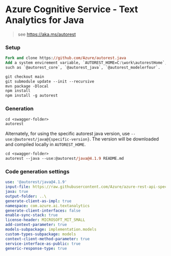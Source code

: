 # Azure Cognitive Service - Text Analytics for Java

> see https://aka.ms/autorest

### Setup
```ps
Fork and clone https://github.com/Azure/autorest.java 
Add a system envirement variable, `AUTOREST_HOME=C:\work\autorestHome`, which contains all autorest related pacakges.
such as `@autorest_core`, `@autorest_java`, `@autorest_modelerfour`. 

git checkout main
git submodule update --init --recursive
mvn package -Dlocal
npm install
npm install -g autorest
```

### Generation
```ps
cd <swagger-folder>
autorest
```

Alternately, for using the specific autorest java version, use `--use:@autorest/java@{specific-version}`. The version 
will be downloaded and compiled locally in `AUTOREST_HOME`.

```ps
cd <swagger-folder>
autorest --java --use:@autorest/java@4.1.9 README.md
```

### Code generation settings
``` yaml
use: '@autorest/java@4.1.9'
input-file: https://raw.githubusercontent.com/Azure/azure-rest-api-specs/72664c83300dfaf6782e22822a5aae0b0df92735/specification/cognitiveservices/data-plane/Language/preview/2022-10-01-preview/analyzetext.json
java: true
output-folder: ..\
generate-client-as-impl: true
namespace: com.azure.ai.textanalytics
generate-client-interfaces: false
enable-sync-stack: true
license-header: MICROSOFT_MIT_SMALL
add-context-parameter: true
models-subpackage: implementation.models
custom-types-subpackage: models
context-client-method-parameter: true
service-interface-as-public: true
generic-response-type: true
```
